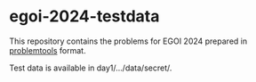 # egoi-2024-testdata

This repository contains the problems for EGOI 2024 prepared in [problemtools](https://github.com/Kattis/problemtools) format.

Test data is available in day1/.../data/secret/.
